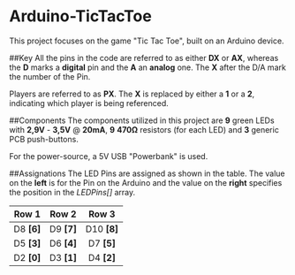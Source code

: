 # Arduino-TicTacToe
This project focuses on the game "Tic Tac Toe", built on an Arduino device.

##Key
All the pins in the code are referred to as either **DX** or **AX**, whereas the **D** marks a **digital** pin and the **A** an **analog** one.
The **X** after the D/A mark the number of the Pin.

Players are referred to as **PX**. The **X** is replaced by either a **1** or a **2**, indicating which player is being referenced.

##Components
The components utilized in this project are **9** green LEDs with **2,9V** - **3,5V** @ **20mA**, **9** **470Ω** resistors (for each LED) and **3** generic PCB push-buttons.

For the power-source, a 5V USB "Powerbank" is used.

##Assignations
The LED Pins are assigned as shown in the table.
The value on the **left** is for the Pin on the Arduino and the value on the **right** specifies the position in the _LEDPins[]_ array.

| Row 1 | Row 2 | Row 3 |
|:-----:|:-----:|:-----:|
| D8 **[6]** | D9 **[7]** | D10 **[8]** |
| D5 **[3]** | D6 **[4]** | D7 **[5]** |
| D2 **[0]** | D3 **[1]** | D4 **[2]** |
